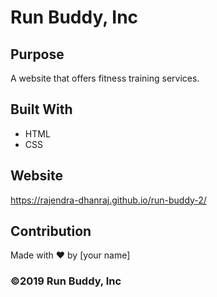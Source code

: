 # Run Buddy, Inc

## Purpose
A website that offers fitness training services. 

## Built With
* HTML
* CSS

## Website
https://rajendra-dhanraj.github.io/run-buddy-2/

## Contribution
Made with ❤️ by [your name]

### ©️2019 Run Buddy, Inc 
